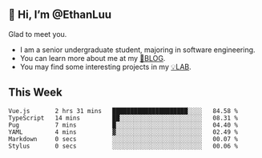 ## 👋 Hi, I’m @EthanLuu

Glad to meet you.

- I am a senior undergraduate student, majoring in software engineering.
- You can learn more about me at my [📝BLOG](https://blog.ethanloo.cn).
- You may find some interesting projects in my [💡LAB](https://lab.ethanloo.cn).

## This Week
<!--START_SECTION:waka-->

```text
Vue.js       2 hrs 31 mins   █████████████████████░░░░   84.58 %
TypeScript   14 mins         ██░░░░░░░░░░░░░░░░░░░░░░░   08.31 %
Pug          7 mins          █░░░░░░░░░░░░░░░░░░░░░░░░   04.40 %
YAML         4 mins          ▓░░░░░░░░░░░░░░░░░░░░░░░░   02.49 %
Markdown     0 secs          ░░░░░░░░░░░░░░░░░░░░░░░░░   00.07 %
Stylus       0 secs          ░░░░░░░░░░░░░░░░░░░░░░░░░   00.06 %
```

<!--END_SECTION:waka-->
